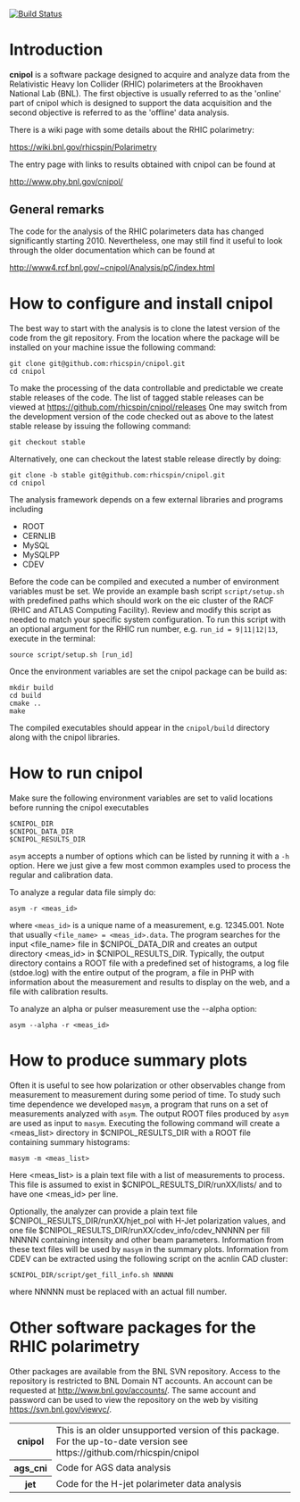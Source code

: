 [![Build Status](https://travis-ci.org/rhicspin/cnipol.png)](https://travis-ci.org/rhicspin/cnipol)

Introduction
============

**cnipol** is a software package designed to acquire and analyze data from the
Relativistic Heavy Ion Collider (RHIC) polarimeters at the Brookhaven National
Lab (BNL). The first objective is usually referred to as the 'online' part of
cnipol which is designed to support the data acquisition and the second
objective is referred to as the 'offline' data analysis.

There is a wiki page with some details about the RHIC polarimetry:

https://wiki.bnl.gov/rhicspin/Polarimetry

The entry page with links to results obtained with cnipol can be found at

http://www.phy.bnl.gov/cnipol/


General remarks
---------------

The code for the analysis of the RHIC polarimeters data has changed
significantly starting 2010. Nevertheless, one may still find it useful to look
through the older documentation which can be found at

http://www4.rcf.bnl.gov/~cnipol/Analysis/pC/index.html


How to configure and install cnipol
===================================

The best way to start with the analysis is to clone the latest version of the
code from the git repository. From the location where the package will be
installed on your machine issue the following command:

    git clone git@github.com:rhicspin/cnipol.git
    cd cnipol

To make the processing of the data controllable and predictable we create stable
releases of the code. The list of tagged stable releases can be viewed at
https://github.com/rhicspin/cnipol/releases
One may switch from the development version of the code checked out as above to
the latest stable release by issuing the following command:

    git checkout stable

Alternatively, one can checkout the latest stable release directly by doing:

    git clone -b stable git@github.com:rhicspin/cnipol.git
    cd cnipol

The analysis framework depends on a few external libraries and programs including

* ROOT
* CERNLIB
* MySQL
* MySQLPP
* CDEV

Before the code can be compiled and executed a number of environment variables
must be set. We provide an example bash script `script/setup.sh` with predefined
paths which should work on the eic cluster of the RACF (RHIC and ATLAS Computing
Facility). Review and modify this script as needed to match your specific system
configuration. To run this script with an optional argument for the RHIC run
number, e.g. `run_id = 9|11|12|13`, execute in the terminal:

    source script/setup.sh [run_id]

Once the environment variables are set the cnipol package can be build as:

    mkdir build
    cd build
    cmake ..
    make

The compiled executables should appear in the `cnipol/build` directory along
with the cnipol libraries.


How to run cnipol
=================

Make sure the following environment variables are set to valid locations before
running the cnipol executables

    $CNIPOL_DIR
    $CNIPOL_DATA_DIR
    $CNIPOL_RESULTS_DIR

`asym` accepts a number of options which can be listed by running it with a `-h`
option. Here we just give a few most common examples used to process the regular
and calibration data.

To analyze a regular data file simply do:

    asym -r <meas_id>

where `<meas_id>` is a unique name of a measurement, e.g. 12345.001. Note that
usually `<file_name> = <meas_id>.data`. The program searches for the input
<file_name> file in $CNIPOL_DATA_DIR and creates an output directory <meas_id>
in $CNIPOL_RESULTS_DIR. Typically, the output directory contains a ROOT file
with a predefined set of histograms, a log file (stdoe.log) with the entire
output of the program, a file in PHP with information about the measurement and
results to display on the web, and a file with calibration results.

To analyze an alpha or pulser measurement use the --alpha option:

    asym --alpha -r <meas_id>


How to produce summary plots
============================

Often it is useful to see how polarization or other observables change from
measurement to measurement during some period of time. To study such time
dependence we developed `masym`, a program that runs on a set of measurements
analyzed with `asym`. The output ROOT files produced by `asym` are used as input
to `masym`. Executing the following command will create a <meas_list> directory
in $CNIPOL_RESULTS_DIR with a ROOT file containing summary histograms:

    masym -m <meas_list>

Here <meas_list> is a plain text file with a list of measurements to process.
This file is assumed to exist in $CNIPOL_RESULTS_DIR/runXX/lists/ and to have
one <meas_id> per line.

Optionally, the analyzer can provide a plain text file
$CNIPOL_RESULTS_DIR/runXX/hjet_pol with H-Jet polarization values, and one file
$CNIPOL_RESULTS_DIR/runXX/cdev_info/cdev_NNNNN per fill NNNNN containing
intensity and other beam parameters. Information from these text files will be
used by `masym` in the summary plots. Information from CDEV can be extracted
using the following script on the acnlin CAD cluster:

    $CNIPOL_DIR/script/get_fill_info.sh NNNNN

where NNNNN must be replaced with an actual fill number.


Other software packages for the RHIC polarimetry
================================================

Other packages are available from the BNL SVN repository. Access to the
repository is restricted to BNL Domain NT accounts. An account can be requested
at http://www.bnl.gov/accounts/. The same account and password can be used to
view the repository on the web by visiting https://svn.bnl.gov/viewvc/.

<table>
	<tr>
		<th>cnipol</th>
		<td>
This is an older unsupported version of this package.<br/>
For the up-to-date version see https://github.com/rhicspin/cnipol
		</td>
	</tr>
	<tr>
		<th>ags_cni</th>
		<td>Code for AGS data analysis</td>
	</tr>
	<tr>
		<th>jet</th>
		<td>Code for the H-jet polarimeter data analysis</td>
	</tr>
</table>
